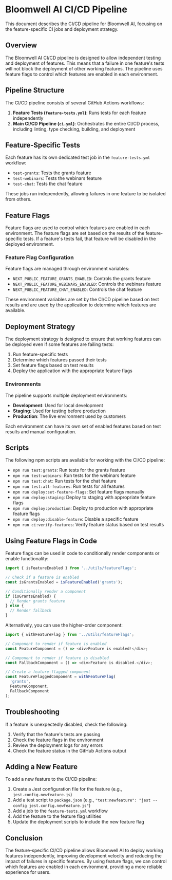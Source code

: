 # Bloomwell AI CI/CD Pipeline

This document describes the CI/CD pipeline for Bloomwell AI, focusing on the feature-specific CI jobs and deployment strategy.

## Overview

The Bloomwell AI CI/CD pipeline is designed to allow independent testing and deployment of features. This means that a failure in one feature's tests will not block the deployment of other working features. The pipeline uses feature flags to control which features are enabled in each environment.

## Pipeline Structure

The CI/CD pipeline consists of several GitHub Actions workflows:

1. **Feature Tests (`feature-tests.yml`)**: Runs tests for each feature independently
2. **Main CI/CD Pipeline (`ci.yml`)**: Orchestrates the entire CI/CD process, including linting, type checking, building, and deployment

## Feature-Specific Tests

Each feature has its own dedicated test job in the `feature-tests.yml` workflow:

- `test-grants`: Tests the grants feature
- `test-webinars`: Tests the webinars feature
- `test-chat`: Tests the chat feature

These jobs run independently, allowing failures in one feature to be isolated from others.

## Feature Flags

Feature flags are used to control which features are enabled in each environment. The feature flags are set based on the results of the feature-specific tests. If a feature's tests fail, that feature will be disabled in the deployed environment.

### Feature Flag Configuration

Feature flags are managed through environment variables:

- `NEXT_PUBLIC_FEATURE_GRANTS_ENABLED`: Controls the grants feature
- `NEXT_PUBLIC_FEATURE_WEBINARS_ENABLED`: Controls the webinars feature
- `NEXT_PUBLIC_FEATURE_CHAT_ENABLED`: Controls the chat feature

These environment variables are set by the CI/CD pipeline based on test results and are used by the application to determine which features are available.

## Deployment Strategy

The deployment strategy is designed to ensure that working features can be deployed even if some features are failing tests:

1. Run feature-specific tests
2. Determine which features passed their tests
3. Set feature flags based on test results
4. Deploy the application with the appropriate feature flags

### Environments

The pipeline supports multiple deployment environments:

- **Development**: Used for local development
- **Staging**: Used for testing before production
- **Production**: The live environment used by customers

Each environment can have its own set of enabled features based on test results and manual configuration.

## Scripts

The following npm scripts are available for working with the CI/CD pipeline:

- `npm run test:grants`: Run tests for the grants feature
- `npm run test:webinars`: Run tests for the webinars feature
- `npm run test:chat`: Run tests for the chat feature
- `npm run test:all-features`: Run tests for all features
- `npm run deploy:set-feature-flags`: Set feature flags manually
- `npm run deploy:staging`: Deploy to staging with appropriate feature flags
- `npm run deploy:production`: Deploy to production with appropriate feature flags
- `npm run deploy:disable-feature`: Disable a specific feature
- `npm run ci:verify-features`: Verify feature status based on test results

## Using Feature Flags in Code

Feature flags can be used in code to conditionally render components or enable functionality:

```typescript
import { isFeatureEnabled } from '../utils/featureFlags';

// Check if a feature is enabled
const isGrantsEnabled = isFeatureEnabled('grants');

// Conditionally render a component
if (isGrantsEnabled) {
  // Render grants feature
} else {
  // Render fallback
}
```

Alternatively, you can use the higher-order component:

```typescript
import { withFeatureFlag } from '../utils/featureFlags';

// Component to render if feature is enabled
const FeatureComponent = () => <div>Feature is enabled!</div>;

// Component to render if feature is disabled
const FallbackComponent = () => <div>Feature is disabled.</div>;

// Create a feature-flagged component
const FeatureFlaggedComponent = withFeatureFlag(
  'grants',
  FeatureComponent,
  FallbackComponent
);
```

## Troubleshooting

If a feature is unexpectedly disabled, check the following:

1. Verify that the feature's tests are passing
2. Check the feature flags in the environment
3. Review the deployment logs for any errors
4. Check the feature status in the GitHub Actions output

## Adding a New Feature

To add a new feature to the CI/CD pipeline:

1. Create a Jest configuration file for the feature (e.g., `jest.config.newfeature.js`)
2. Add a test script to `package.json` (e.g., `"test:newfeature": "jest --config jest.config.newfeature.js"`)
3. Add a job to the `feature-tests.yml` workflow
4. Add the feature to the feature flag utilities
5. Update the deployment scripts to include the new feature flag

## Conclusion

The feature-specific CI/CD pipeline allows Bloomwell AI to deploy working features independently, improving development velocity and reducing the impact of failures in specific features. By using feature flags, we can control which features are enabled in each environment, providing a more reliable experience for users.
